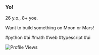 ### Yo!

26 y.o., 8+ yoe.

Want to build something on Moon or Mars!

#python #ai #math #web #typescript #ui

![Profile Views](https://komarev.com/ghpvc/?username=garbalau-github&color=blue)
